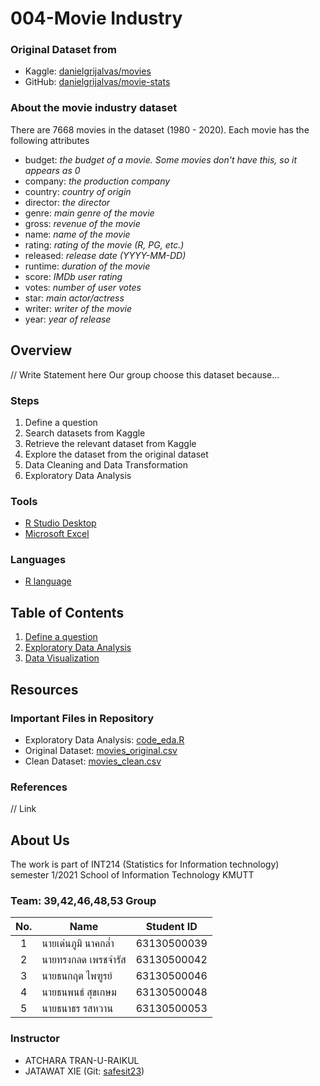 # 004-Movie Industry
### Original Dataset from
- Kaggle: [danielgrijalvas/movies](https://www.kaggle.com/danielgrijalvas/movies)
- GitHub: [danielgrijalvas/movie-stats](https://github.com/danielgrijalva/movie-stats)

### About the movie industry dataset

There are 7668 movies in the dataset (1980 - 2020). Each movie has the following attributes 

- budget: *the budget of a movie. Some movies don't have this, so it appears as 0*
- company: *the production company*
- country: *country of origin*
- director: *the director*
- genre: *main genre of the movie*
- gross: *revenue of the movie*
- name: *name of the movie*
- rating: *rating of the movie (R, PG, etc.)*
- released: *release date (YYYY-MM-DD)*
- runtime: *duration of the movie*
- score: *IMDb user rating*
- votes: *number of user votes*
- star: *main actor/actress*
- writer: *writer of the movie*
- year: *year of release*

## Overview

// Write Statement here
Our group choose this dataset because...

### Steps

1. Define a question
2. Search datasets from Kaggle
3. Retrieve the relevant dataset from Kaggle 
4. Explore the dataset from the original dataset
5. Data Cleaning and Data Transformation
6. Exploratory Data Analysis

### Tools

- [R Studio Desktop](https://www.rstudio.com/)
- [Microsoft Excel](https://www.microsoft.com/en-us/microsoft-365/excel)

### Languages

- [R language](https://www.r-project.org/)

## Table of Contents

1. [Define a question](#)
2. [Exploratory Data Analysis](#)
3. [Data Visualization](#)

## Resources

### Important Files in Repository

- Exploratory Data Analysis: [code_eda.R](#) 
- Original Dataset: [movies_original.csv](./movie_industry/csv/movies_original.csv)
- Clean Dataset: [movies_clean.csv](./movie_industry/csv/movies_clean.csv)

### References

// Link

## About Us
The work is part of INT214 (Statistics for Information technology) <br/>
semester 1/2021 School of Information Technology KMUTT

### Team: 39,42,46,48,53 Group
| No. | Name              | Student ID   |
|:---:|-------------------|--------------|
|  1  | นายเด่นภูมิ นาคกล่ำ    | 63130500039  |
|  2  | นายทรงกลด เพรชจำรัส  | 63130500042  |
|  3  | นายธนกฤต ไพฑูรย์     | 63130500046 |
|  4  | นายธนพนธ์ สุขเกษม     | 63130500048 |
|  5  | นายธนาธร รสหวาน     | 63130500053 |

### Instructor
- ATCHARA TRAN-U-RAIKUL
- JATAWAT XIE (Git: [safesit23](https://github.com/safesit23))
